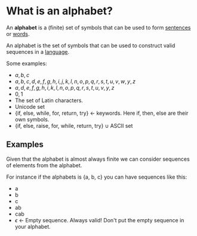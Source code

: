 # What is an alphabet?

An **alphabet** is a (finite) set of symbols that can be used to form [sentences](Sentences.md) or [words](Words.md). 

An alphabet is the set of symbols that can be used to construct valid sequences in a [language](Languages/Languages.md).   

Some examples: 
- ${a, b, c}$
- ${a, b, c, d, e, f, g, h,i, j, k, l,n, o,p, q,r,s, t,u, v,w, y,z}$
- ${a, d, e, f,g, h, i, k,l, n, o, p,q, r, s, t, u, v,y, z}$
- ${0,1}$
- The set of Latin characters.
- Unicode set
- {if, else, while, for, return, try} ← keywords. Here if, then, else are their own symbols. 
- {if, else, raise, for, while, return, try} $\cup$ ASCII set 

## Examples
Given that the alphabet is almost always finite we can consider sequences of elements from the alphabet.  

For instance if the alphabets is {a, b, c} you can have sequences like this:
- a
- b
- c 
- ab
- cab
- $\epsilon$ ← Empty sequence. Always valid! Don't put the empty sequence in your alphabet.
